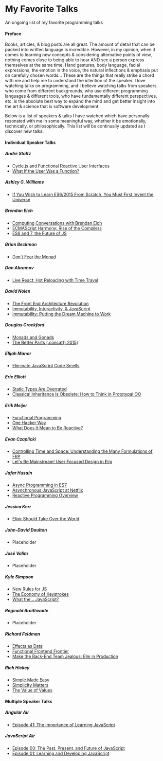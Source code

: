 # My Favorite Talks

An ongoing list of my favorite programming talks


#### Preface

Books, articles, & blog posts are all great. The amount of detail that can be packed into written language is incredible. However, in my opinion, when it comes to learning new concepts & considering alternative points of view, nothing comes close to being able to hear AND see a person express themselves at the same time. Hand gestures, body language, facial expressions, the emotion in the voice, the natural inflections & emphasis put on carefully chosen words... These are the things that really strike a chord with me and help me to understand the intention of the speaker. I love watching talks on programming, and I believe watching talks from speakers who come from different backgrounds, who use different programming languages & different tools, who have fundamentally different perspectives, etc. is the absolute best way to expand the mind and get better insight into the art & science that is software development.

Below is a list of  speakers & talks I have watched which have personally resonated with me in some meaningful way, whether it be emotionally, technically, or philosophically. This list will be continually updated as I discover new talks.


#### Individual Speaker Talks

##### André Staltz
- [Cycle.js and Functional Reactive User Interfaces](https://www.youtube.com/watch?v=uNZnftSksYg)
- [What If the User Was a Function?](https://www.youtube.com/watch?v=1zj7M1LnJV4)

##### Ashley G. Williams
- [If You Wish to Learn ES6/2015 From Scratch, You Must First Invent the Universe](https://www.youtube.com/watch?v=DN4yLZB1vUQ)

##### Brendan Eich 
- [Computing Conversations with Brendan Eich](https://www.youtube.com/watch?v=IPxQ9kEaF8c)
- [ECMAScript Harmony: Rise of the Compilers](https://www.youtube.com/watch?v=PlmsweSNhTw)
- [ES6 and 7, the Future of JS](https://vimeo.com/113913703)

##### Brian Beckman
- [Don't Fear the Monad](https://www.youtube.com/watch?v=ZhuHCtR3xq8)

##### Dan Abramov
- [Live React: Hot Reloading with Time Travel](https://www.youtube.com/watch?v=xsSnOQynTHs)

##### David Nolen
- [The Front End Architecture Revolution](https://www.youtube.com/watch?v=nDNU2pmuJA8)
- [Immutability, Interactivity, & JavaScript](https://www.youtube.com/watch?v=c2MrtfHMM1Y)
- [Immutability: Putting the Dream Machine to Work](https://www.youtube.com/watch?v=SiFwRtCnxv4)

##### Douglas Crockford
- [Monads and Gonads](https://www.youtube.com/watch?v=b0EF0VTs9Dc)
- [The Better Parts (.concat() 2015)](https://www.youtube.com/watch?v=_EF-FO63MXs)

##### Elijah Manor
- [Eliminate JavaScript Code Smells](https://www.youtube.com/watch?v=JVlfj7mQZPo)

##### Eric Elliott
- [Static Types Are Overrated](https://www.youtube.com/watch?v=_kXiH1Yiemw)
- [Classical Inheritance is Obsolete: How to Think in Prototypal OO](https://www.youtube.com/watch?v=lKCCZTUx0sI)

##### Erik Meijer
- [Functional Programming](https://www.youtube.com/watch?v=z0N1aZ6SnBk)
- [One Hacker Way](https://www.youtube.com/watch?v=FvMuPtuvP5w)
- [What Does It Mean to Be Reactive?](https://www.youtube.com/watch?v=sTSQlYX5DU0)

##### Evan Czaplicki
- [Controlling Time and Space: Understanding the Many Formulations of FRP](https://www.youtube.com/watch?v=Agu6jipKfYw)
- [Let's Be Mainstream! User Focused Design in Elm](https://www.youtube.com/watch?v=oYk8CKH7OhE)

##### Jafar Husain 
- [Async Programming in ES7](https://www.youtube.com/watch?v=lil4YCCXRYc)
- [Asynchronous JavaScript at Netflix](https://www.youtube.com/watch?v=5uxSu-F5Kj0)
- [Reactive Programming Overview](https://www.youtube.com/watch?v=dwP1TNXE6fc)

##### Jessica Kerr
- [Elixir Should Take Over the World](https://www.youtube.com/watch?v=X25xOhntr6s)

##### John-David Daulton
- Placeholder

##### José Valim
- Placeholder

##### Kyle Simpson
- [New Rules for JS](https://www.youtube.com/watch?v=S4cvuuq3OKY)
- [The Economy of Keystrokes](https://www.youtube.com/watch?v=C_yj4k4QZVI)
- [What the... JavaScript?](https://www.youtube.com/watch?v=2pL28CcEijU)

##### Reginald Braithwaite 
- Placeholder

##### Richard Feldman
- [Effects as Data](https://www.youtube.com/watch?v=6EdXaWfoslc)
- [Functional Frontend Frontier](https://www.youtube.com/watch?v=06M0jdYYSis)
- [Make the Back-End Team Jealous: Elm in Production](https://www.youtube.com/watch?v=FV0DXNB94NE)

##### Rich Hickey
- [Simple Made Easy](http://www.infoq.com/presentations/Simple-Made-Easy)
- [Simplicity Matters](https://www.youtube.com/watch?v=rI8tNMsozo0)
- [The Value of Values](https://www.youtube.com/watch?v=-6BsiVyC1kM)


#### Multiple Speaker Talks

##### Angular Air
- [Episode 41: The Importance of Learning JavaScript](https://www.youtube.com/watch?v=hWmNDlLrCI0)

##### JavaScript Air 
- [Episode 00: The Past, Present, and Future of JavaScript](https://www.youtube.com/watch?v=fg4e-2lBw5E)
- [Episode 01: Learning and Developing JavaScript](https://www.youtube.com/watch?v=uDtkEEIBsz4)

